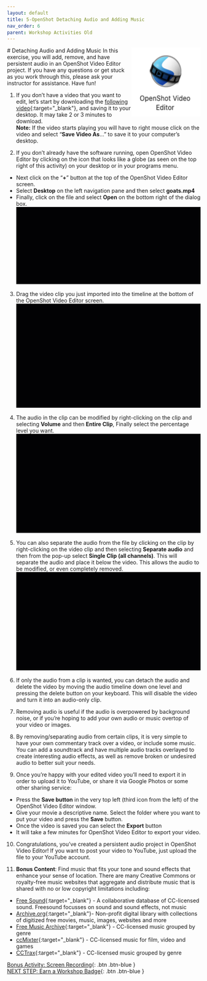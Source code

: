 ```yaml
---
layout: default
title: 5-OpenShot Detaching Audio and Adding Music
nav_order: 6
parent: Workshop Activities Old
---
```

<img src="images/openshot-audio-01.png" style="float:right;width:180px;height:180px;" alt="OpenShot logo"> 
# Detaching Audio and Adding Music
In this exercise, you will add, remove, and have persistent audio in an OpenShot Video Editor project. If you have any questions or get stuck as you work through this, please ask your instructor for assistance.  Have fun!

1. If you don’t have a video that you want to edit, let’s start by downloading the [following video](https://bit.ly/dsc-goat-video){:target="_blank"}, and saving it to your desktop. It may take 2 or 3 minutes to download.<br>
**Note:** If the video starts playing you will have to right mouse click on the video and select “**Save Video As**…” to save it to your computer’s desktop.

2. If you don’t already have the software running, open OpenShot Video Editor by clicking on the icon that looks like a globe (as seen on the top right of this activity) on your desktop or in your programs menu.
- Next click on the “**+**” button at the top of the OpenShot Video Editor screen. 
- Select **Desktop** on the left navigation pane and then select **goats.mp4** 
- Finally, click on the file and select **Open** on the bottom right of the dialog box.
![Demonstration of Step 2](images/openshot-audio-02.gif)
3. Drag the video clip you just imported into the timeline at the bottom of the OpenShot Video Editor screen.
![Demonstration of Step 3](images/openshot-audio-03.gif)
4. The audio in the clip can be modified by right-clicking on the clip and selecting **Volume** and then **Entire Clip**, Finally select the percentage level you want. 
![Demonstration of Step 4](images/openshot-audio-04.gif)
5. You can also separate the audio from the file by clicking on the clip by right-clicking on the video clip and then selecting **Separate audio** and then from the pop-up select **Single Clip (all channels)**. This will separate the audio and place it below the video. This allows the audio to be modified, or even completely removed. 
![Demonstration of Step 5](images/openshot-audio-05.gif)
6. If only the audio from a clip is wanted, you can detach the audio and delete the video by moving the audio timeline down one level and pressing the delete button on your keyboard. This will disable the video and turn it into an audio-only clip.

7. Removing audio is useful if the audio is overpowered by background noise, or if you’re hoping to add your own audio or music overtop of your video or images. 

8. By removing/separating audio from certain clips, it is very simple to have your own commentary track over a video, or include some music. You can add a soundtrack and have multiple audio tracks overlayed to create interesting audio effects, as well as remove broken or undesired audio to better suit your needs. 

9. Once you’re happy with your edited video you’ll need to export it in order to upload it to YouTube, or share it via Google Photos or some other sharing service:
- Press the **Save button** in the very top left (third icon from the left) of the OpenShot Video Editor window.  
- Give your movie a descriptive name. Select the folder where you want to put your video and press the **Save** button.
- Once the video is saved you can select the **Export** button
- It will take a few minutes for OpenShot Video Editor to export your video.

10. Congratulations, you’ve created a persistent audio project in OpenShot Video Editor! If you want to post your video to YouTube, just upload the file to your YouTube account.

11. **Bonus Content**: Find music that fits your tone and sound effects that enhance your sense of location. There are many Creative Commons or royalty-free music websites that aggregate and distribute music that is shared with no or low copyright limitations including:
- [Free Sound](http://bit.ly/33deeCq){:target="_blank"} - A collaborative database of CC-licensed sound. Freesound focusses on sound and sound effects, not music
- [Archive.org](http://bit.ly/2DeGY2M){:target="_blank"}- Non-profit digital library with collections of digitized free movies, music, images, websites and more  
- [Free Music Archive](http://bit.ly/2OgSUsS){:target="_blank"} - CC-licensed music grouped by genre 
- [ccMixter](http://bit.ly/34hdOMq){:target="_blank"} - CC-licensed music for film, video and games 
- [CCTrax](http://bit.ly/2DbPjV8){:target="_blank"} - CC-licensed music grouped by genre

[Bonus Activity: Screen Recording](screen-recording.html){: .btn .btn-blue }<br>
[NEXT STEP: Earn a Workshop Badge](informal-credentials.html){: .btn .btn-blue }
